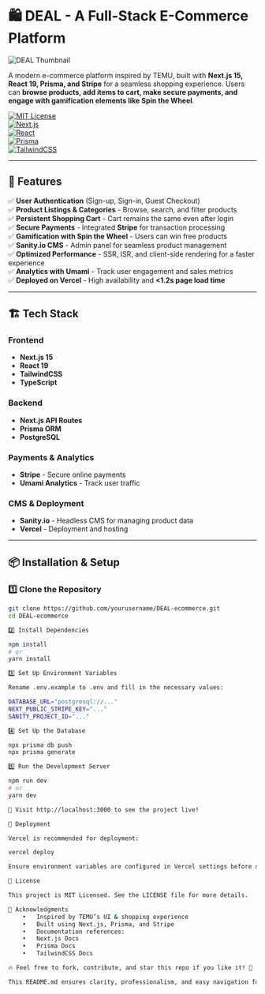 # 🛍️ DEAL - A Full-Stack E-Commerce Platform  

![DEAL Thumbnail](assets/thumbnail.jpg)  

A modern e-commerce platform inspired by TEMU, built with **Next.js 15, React 19, Prisma, and Stripe** for a seamless shopping experience. Users can **browse products, add items to cart, make secure payments, and engage with gamification elements like Spin the Wheel**.  

[![MIT License](https://img.shields.io/badge/License-MIT-green.svg)](https://choosealicense.com/licenses/mit/)  
[![Next.js](https://img.shields.io/badge/Next.js%2015-black?style=flat&logo=next.js&logoColor=white)](https://nextjs.org/)  
[![React](https://img.shields.io/badge/React%2019-61DAFB?style=flat&logo=react&logoColor=black)](https://react.dev/)  
[![Prisma](https://img.shields.io/badge/Prisma-2D3748?style=flat&logo=prisma&logoColor=white)](https://www.prisma.io/)  
[![TailwindCSS](https://img.shields.io/badge/TailwindCSS-38B2AC?style=flat&logo=tailwind-css&logoColor=white)](https://tailwindcss.com/)  

---

## 🚀 Features  

✅ **User Authentication** (Sign-up, Sign-in, Guest Checkout)  
✅ **Product Listings & Categories** - Browse, search, and filter products  
✅ **Persistent Shopping Cart** - Cart remains the same even after login  
✅ **Secure Payments** - Integrated **Stripe** for transaction processing  
✅ **Gamification with Spin the Wheel** - Users can win free products  
✅ **Sanity.io CMS** - Admin panel for seamless product management  
✅ **Optimized Performance** - SSR, ISR, and client-side rendering for a faster experience  
✅ **Analytics with Umami** - Track user engagement and sales metrics  
✅ **Deployed on Vercel** - High availability and **<1.2s page load time**  

---

## 🏗️ Tech Stack  

### **Frontend**  
- **Next.js 15**  
- **React 19**  
- **TailwindCSS**  
- **TypeScript**  

### **Backend**  
- **Next.js API Routes**  
- **Prisma ORM**  
- **PostgreSQL**  

### **Payments & Analytics**  
- **Stripe** - Secure online payments  
- **Umami Analytics** - Track user traffic  

### **CMS & Deployment**  
- **Sanity.io** - Headless CMS for managing product data  
- **Vercel** - Deployment and hosting  

---

## 📦 Installation & Setup  

### **1️⃣ Clone the Repository**  
```bash
git clone https://github.com/yourusername/DEAL-ecommerce.git
cd DEAL-ecommerce

2️⃣ Install Dependencies

npm install
# or
yarn install

3️⃣ Set Up Environment Variables

Rename .env.example to .env and fill in the necessary values:

DATABASE_URL="postgresql://..."
NEXT_PUBLIC_STRIPE_KEY="..."
SANITY_PROJECT_ID="..."

4️⃣ Set Up the Database

npx prisma db push
npx prisma generate

5️⃣ Run the Development Server

npm run dev
# or
yarn dev

🔗 Visit http://localhost:3000 to see the project live!

🚀 Deployment

Vercel is recommended for deployment:

vercel deploy

Ensure environment variables are configured in Vercel settings before deployment.

📝 License

This project is MIT Licensed. See the LICENSE file for more details.

🙌 Acknowledgments
	•	Inspired by TEMU’s UI & shopping experience
	•	Built using Next.js, Prisma, and Stripe
	•	Documentation references:
	•	Next.js Docs
	•	Prisma Docs
	•	TailwindCSS Docs

🔥 Feel free to fork, contribute, and star this repo if you like it! 🚀

This README.md ensures clarity, professionalism, and easy navigation for visitors. Let me know if you want any modifications! 🚀
